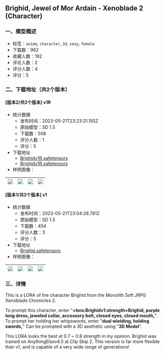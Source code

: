## Brighid, Jewel of Mor Ardain - Xenoblade 2 (Character)
### 一、模型概述

- 标签：`anime`, `character`, `3d`, `sexy`, `female`
- 下载数：962
- 收藏人数：192
- 评论人数：2
- 评分人数：4
- 评分：5

### 二、下载地址（共2个版本）

#### [版本2/共2个版本] v1R

- 统计数据
  - 发布时间：2023-05-21T23:23:21.155Z
  - 原始模型：SD 1.5
  - 下载数：508
  - 评分人数：1
  - 评分：5
- 下载地址
  - [Brighidv1R.safetensors](https://civitai.com/api/download/models/77329)
  - [Brighidv1R.safetensors](https://civitai.com/api/download/models/77329?type=Model&format=SafeTensor)
- 样例图像：

| <img src="https://image.civitai.com/xG1nkqKTMzGDvpLrqFT7WA/ef958dc3-1475-4a61-bec4-dbe49af60656/width=450/867268.jpeg" /> | <img src="https://image.civitai.com/xG1nkqKTMzGDvpLrqFT7WA/8aed168b-cc81-4b9d-b071-3252e4169c7a/width=450/867284.jpeg" /> | <img src="https://image.civitai.com/xG1nkqKTMzGDvpLrqFT7WA/313059b0-7ca7-4475-bee0-be15464a3e8c/width=450/867267.jpeg" /> | <img src="https://image.civitai.com/xG1nkqKTMzGDvpLrqFT7WA/01cdb50f-45fd-4d6c-b786-97979f22a6e6/width=450/867277.jpeg" /> |
| ---- | ---- | ---- | ---- |

#### [版本1/共2个版本] v1

- 统计数据
  - 发布时间：2023-05-21T23:04:28.781Z
  - 原始模型：SD 1.5
  - 下载数：454
  - 评分人数：3
  - 评分：5
- 下载地址
  - [Brighid.safetensors](https://civitai.com/api/download/models/48639)
- 样例图像：

| <img src="https://image.civitai.com/xG1nkqKTMzGDvpLrqFT7WA/cfea9761-6265-4c89-2309-342c3db73b00/width=450/522303.jpeg" /> | <img src="https://image.civitai.com/xG1nkqKTMzGDvpLrqFT7WA/231e150c-26c0-4ded-1c0c-fecb282ed700/width=450/522309.jpeg" /> | <img src="https://image.civitai.com/xG1nkqKTMzGDvpLrqFT7WA/7cf83027-8d78-4612-27c8-abc81bf81800/width=450/522354.jpeg" /> | <img src="https://image.civitai.com/xG1nkqKTMzGDvpLrqFT7WA/b9867413-57af-4bea-11b8-5719f98c5800/width=450/522306.jpeg" /> |
| ---- | ---- | ---- | ---- |


### 三、详情
<p>This is a LORA of the character Brighid from the Monolith Soft JRPG Xenoblade Chronicles 2.</p><p>To prompt this character, enter "<strong>&lt;lora:Brighidv1:strength&gt;Brighid, purple long dress, jeweled collar, accessory belt, closed eyes, closed mouth,</strong>". To prompt her holding her whipswords, enter "<strong>dual wielding, holding swords,</strong>" Can be prompted with a 3D aesthetic using "<strong>3D Model</strong>".</p><p>This LORA looks the best at 0.7 ~ 0.8 strength in my opinion. Brighid was trained on AnythingElsev4.5 at Clip Skip 2. This version is far more flexible than v1, and is capable of a very wide range of generations! </p>